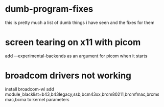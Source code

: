 # dumb-program-fixes
this is pretty much a list of dumb things i have seen and the fixes for them

# screen tearing on x11 with picom

add --experimental-backends as an argument for picom when it starts

# broadcom drivers not working

install broadcom-wl
add module_blacklist=b43,b43legacy,ssb,bcm43xx,brcm80211,brcmfmac,brcmsmac,bcma to kernel parameters
